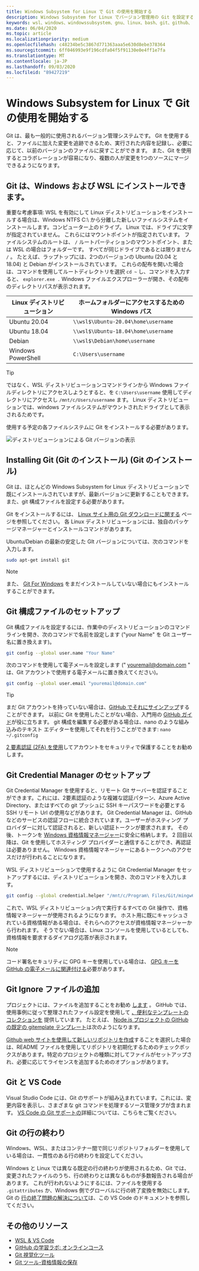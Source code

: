 ```yaml
---
title: Windows Subsystem for Linux で Git の使用を開始する
description: Windows Subsystem for Linux でバージョン管理用の Git を設定する方法について説明します。
keywords: wsl、windows、windowssubsystem、gnu、linux、bash、git、github、バージョン管理
ms.date: 06/04/2020
ms.topic: article
ms.localizationpriority: medium
ms.openlocfilehash: c48234be5c3867d771363aaa5e630d8ebe378364
ms.sourcegitcommit: 6ff046993e9f196cdfa04f5f91130e0e4ff1e7fa
ms.translationtype: MT
ms.contentlocale: ja-JP
ms.lasthandoff: 09/03/2020
ms.locfileid: "89427219"
---
```

# <a name="get-started-using-git-on-windows-subsystem-for-linux"></a>Windows Subsystem for Linux で Git の使用を開始する

Git は、最も一般的に使用されるバージョン管理システムです。 Git を使用すると、ファイルに加えた変更を追跡できるため、実行された内容を記録し、必要に応じて、以前のバージョンのファイルに戻すことができます。 また、Git を使用するとコラボレーションが容易になり、複数の人が変更を1つのソースにマージできるようになります。

## <a name="git-can-be-installed-on-windows-and-on-wsl"></a>Git は、Windows および WSL にインストールできます。

重要な考慮事項: WSL を有効にして Linux ディストリビューションをインストールする場合は、Windows NTFS C:\ から分離した新しいファイルシステムをインストールします。コンピューター上のドライブ。 Linux では、ドライブに文字が指定されていません。 これらにはマウントポイントが指定されています。 ファイルシステムのルートは、 `/` ルートパーティションのマウントポイント、または WSL の場合はフォルダーです。 すべてが同じドライブであるとは限りません `/` 。 たとえば、ラップトップには、2つのバージョンの Ubuntu (20.04 と 18.04) と Debian がインストールされています。 これらの配布を開いた場合は、コマンドを使用してルートディレクトリを選択 `cd ~` し、コマンドを入力すると、 `explorer.exe .` Windows ファイルエクスプローラーが開き、その配布のディレクトリパスが表示されます。

| Linux ディストリビューション | ホームフォルダーにアクセスするための Windows パス |
| ----------- | ----------- |
| Ubuntu 20.04 | `\\wsl$\Ubuntu-20.04\home\username` |
| Ubuntu 18.04 | `\\wsl$\Ubuntu-18.04\home\username` |
| Debian | `\\wsl$\Debian\home\username` |
| Windows PowerShell | `C:\Users\username` |

> [!TIP]
> ではなく、WSL ディストリビューションコマンドラインから Windows ファイルディレクトリにアクセスしようとすると、を `C:\Users\username` 使用してディレクトリにアクセスし `/mnt/c/Users/username` ます。 Linux ディストリビューションでは、windows ファイルシステムがマウントされたドライブとして表示されるためです。

使用する予定の各ファイルシステムに Git をインストールする必要があります。

![ディストリビューションによる Git バージョンの表示](../media/git-versions.gif)

## <a name="installing-git"></a>Installing Git (Git のインストール) (Git のインストール)

Git は、ほとんどの Windows Subsystem for Linux ディストリビューションで既にインストールされていますが、最新バージョンに更新することもできます。 また、git 構成ファイルを設定する必要があります。

Git をインストールするには、 [Linux サイト用の Git ダウンロードに関する](https://git-scm.com/download/linux) ページを参照してください。 各 Linux ディストリビューションには、独自のパッケージマネージャーとインストールコマンドがあります。

Ubuntu/Debian の最新の安定した GIt バージョンについては、次のコマンドを入力します。

```bash
sudo apt-get install git
```

> [!NOTE]
> また、 [Git For Windows](https://git-scm.com/download/win) をまだインストールしていない場合にもインストールすることができます。

## <a name="git-config-file-setup"></a>Git 構成ファイルのセットアップ

Git 構成ファイルを設定するには、作業中のディストリビューションのコマンドラインを開き、次のコマンドで名前を設定します ("your Name" を Git ユーザー名に置き換えます)。

```bash
git config --global user.name "Your Name"
```

次のコマンドを使用して電子メールを設定します (" youremail@domain.com " は、Git アカウントで使用する電子メールに置き換えてください)。

```bash
git config --global user.email "youremail@domain.com"
```

> [!TIP]
> まだ Git アカウントを持っていない場合は、[GitHub でそれにサインアップ](https://github.com/join)することができます。 以前に Git を使用したことがない場合、入門用の [GitHub ガイド](https://guides.github.com/)が役に立ちます。 git 構成を編集する必要がある場合は、nano のような組み込みのテキスト エディターを使用してそれを行うことができます: `nano ~/.gitconfig`

[2 要素認証 (2FA) を使用](https://help.github.com/en/github/authenticating-to-github/securing-your-account-with-two-factor-authentication-2fa)してアカウントをセキュリティで保護することをお勧めします。

## <a name="git-credential-manager-setup"></a>Git Credential Manager のセットアップ

Git Credential Manager を使用すると、リモート Git サーバーを認証することができます。これには、2要素認証のような複雑な認証パターン、Azure Active Directory、またはすべての git プッシュに SSH キーパスワードを必要とする SSH リモート Url の使用などがあります。 Git Credential Manager は、GitHub などのサービスの認証フローに統合されています。ユーザーがホスティング プロバイダーに対して認証されると、新しい認証トークンが要求されます。 その後、トークンを [Windows 資格情報マネージャー](https://support.microsoft.com/help/4026814/windows-accessing-credential-manager)に安全に格納します。 2 回目以降は、Git を使用してホスティング プロバイダーと通信することができ、再認証は必要ありません。 Windows 資格情報マネージャーにあるトークンへのアクセスだけが行われることになります。

WSL ディストリビューションで使用するように Git Credential Manager をセットアップするには、ディストリビューションを開き、次のコマンドを入力します。

```Bash
git config --global credential.helper "/mnt/c/Program\ Files/Git/mingw64/libexec/git-core/git-credential-manager.exe"
```

これで、WSL ディストリビューション内で実行するすべての Git 操作で、資格情報マネージャーが使用されるようになります。 ホスト用に既にキャッシュされている資格情報がある場合は、それらへのアクセスが資格情報マネージャーから行われます。 そうでない場合は、Linux コンソールを使用しているとしても、資格情報を要求するダイアログ応答が表示されます。

> [!NOTE]
> コード署名セキュリティに GPG キーを使用している場合は、 [GPG キーを GitHub の電子メールに関連付ける](https://help.github.com/en/github/authenticating-to-github/associating-an-email-with-your-gpg-key)必要があります。

## <a name="adding-a-git-ignore-file"></a>Git Ignore ファイルの追加

プロジェクトには、ファイルを追加することをお勧め [します](https://help.github.com/en/articles/ignoring-files) 。 GitHub では、使用事例に従って整理されたファイル設定を使用して [、便利なテンプレートのコレクションを](https://github.com/github/gitignore) 提供しています。 たとえば、 [Node.js プロジェクトの GitHub の既定の gitemplate テンプレート](https://github.com/github/gitignore/blob/master/Node.gitignore)は次のようになります。

[Github web サイトを使用して新しいリポジトリを作成](https://help.github.com/articles/create-a-repo)することを選択した場合は、README ファイルを使用してリポジトリを初期化するためのチェックボックスがあります。特定のプロジェクトの種類に対してファイルがセットアップされ、必要に応じてライセンスを追加するためのオプションがあります。

## <a name="git-and-vs-code"></a>Git と VS Code

Visual Studio Code には、Git のサポートが組み込まれています。これには、変更内容を表示し、さまざまな git コマンドを処理するソース管理タブが含まれます。 [VS Code の Git サポートの](https://code.visualstudio.com/docs/editor/versioncontrol#_git-support)詳細については、こちらをご覧ください。

## <a name="git-line-endings"></a>Git の行の終わり

Windows、WSL、またはコンテナー間で同じリポジトリフォルダーを使用している場合は、一貫性のある行の終わりを設定してください。

Windows と Linux では異なる既定の行の終わりが使用されるため、Git では、変更されたファイルのうち、行の終わりとは異なるものが多数報告される場合があります。 これが行われないようにするには、ファイルを使用する `.gitattributes` か、Windows 側でグローバルに行の終了変換を無効にします。 Git の [行の終了問題の解決について](https://code.visualstudio.com/docs/remote/troubleshooting#_resolving-git-line-ending-issues-in-containers-resulting-in-many-modified-files)は、この VS Code のドキュメントを参照してください。

## <a name="additional-resources"></a>その他のリソース

* [WSL & VS Code](./wsl-vscode.md)
* [GitHub の学習ラボ: オンラインコース](https://lab.github.com/)
* [Git 視覚化ツール](http://git-school.github.io/visualizing-git/)
* [Git ツール-資格情報の保存](https://git-scm.com/book/it/v2/Git-Tools-Credential-Storage)
